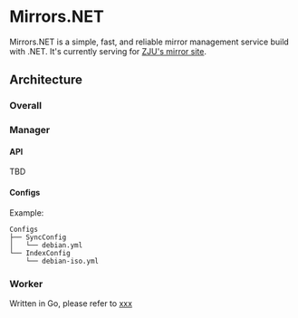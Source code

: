 # Mirrors.NET

Mirrors.NET is a simple, fast, and reliable mirror management service build with .NET. It's currently serving for [ZJU's mirror site](http://mirrors.zju.edu.cn).

## Architecture

### Overall

### Manager

#### API

TBD

#### Configs

Example:

```text
Configs
├── SyncConfig
│   └── debian.yml
└── IndexConfig
    └── debian-iso.yml
```

### Worker

Written in Go, please refer to [xxx](xxx)

